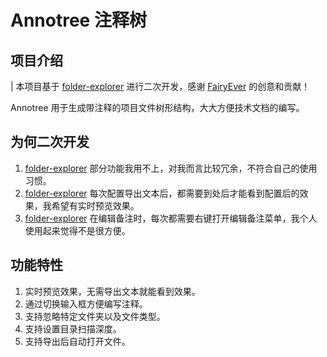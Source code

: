 # Annotree 注释树

## 项目介绍

| 本项目基于 [folder-explorer](https://github.com/d2-projects/folder-explorer) 进行二次开发，感谢 [FairyEver](https://github.com/FairyEver) 的创意和贡献！

Annotree 用于生成带注释的项目文件树形结构，大大方便技术文档的编写。

<!-- ## 相关链接 -->

<!-- 官方文档： -->

## 为何二次开发

1.  [folder-explorer](https://github.com/d2-projects/folder-explorer) 部分功能我用不上，对我而言比较冗余，不符合自己的使用习惯。
2.  [folder-explorer](https://github.com/d2-projects/folder-explorer) 每次配置导出文本后，都需要到处后才能看到配置后的效果，我希望有实时预览效果。
3.  [folder-explorer](https://github.com/d2-projects/folder-explorer) 在编辑备注时，每次都需要右键打开编辑备注菜单，我个人使用起来觉得不是很方便。

## 功能特性

1.  实时预览效果，无需导出文本就能看到效果。
2.  通过切换输入框方便编写注释。
3.  支持忽略特定文件夹以及文件类型。
4.  支持设置目录扫描深度。
5.  支持导出后自动打开文件。
